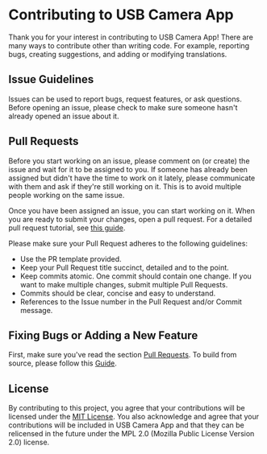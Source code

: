 # Contributing to USB Camera App

Thank you for your interest in contributing to USB Camera App! There are many ways to contribute other than writing code. For example, reporting bugs, creating suggestions, and adding or modifying translations.

## Issue Guidelines

Issues can be used to report bugs, request features, or ask questions.
Before opening an issue, please check to make sure someone hasn't already opened an issue about it.

## Pull Requests

Before you start working on an issue, please comment on (or create) the issue and wait for it to be assigned to you. If someone has already been assigned but didn't have the time to work on it lately, please communicate with them and ask if they're still working on it. This is to avoid multiple people working on the same issue.

Once you have been assigned an issue, you can start working on it. When you are ready to submit your changes, open a pull request.
For a detailed pull request tutorial, see [this guide](https://www.digitalocean.com/community/tutorials/how-to-create-a-pull-request-on-github).

Please make sure your Pull Request adheres to the following guidelines:

- Use the PR template provided.
- Keep your Pull Request title succinct, detailed and to the point.
- Keep commits atomic. One commit should contain one change. If you want to make multiple changes, submit multiple Pull Requests.
- Commits should be clear, concise and easy to understand.
- References to the Issue number in the Pull Request and/or Commit message.

## Fixing Bugs or Adding a New Feature

First, make sure you've read the section [Pull Requests](#pull-requests).
To build from source, please follow this [Guide](LocalRunGuide.md).

## License

By contributing to this project, you agree that your contributions will be licensed under the [MIT License](LICENSE). You also acknowledge and agree that your contributions will be included in USB Camera App and that they can be relicensed in the future under the MPL 2.0 (Mozilla Public License Version 2.0) license.